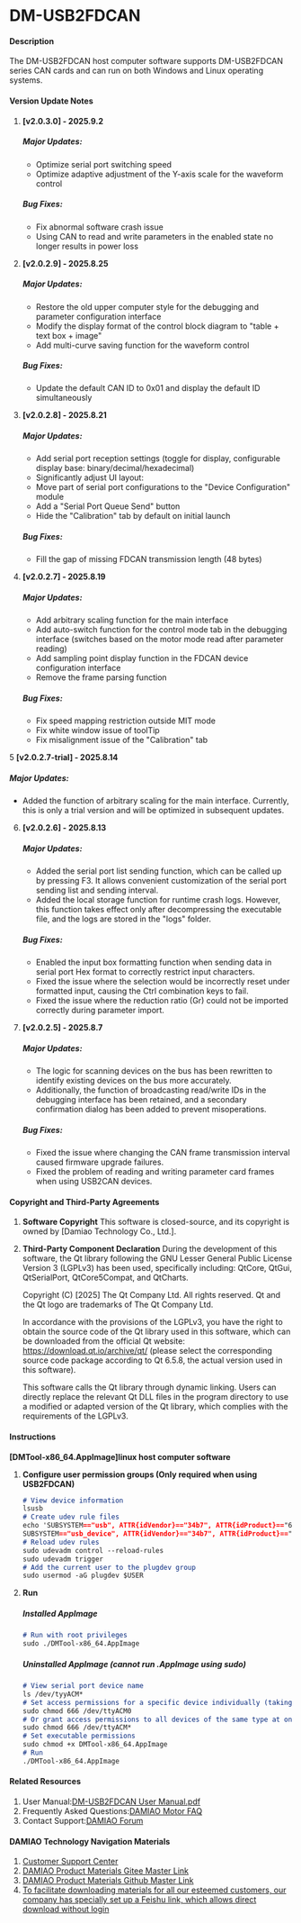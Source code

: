 # DM-USB2FDCAN

#### Description
The DM-USB2FDCAN host computer software supports DM-USB2FDCAN series CAN cards and can run on both Windows and Linux operating systems.

#### Version Update Notes
1. **[v2.0.3.0] - 2025.9.2**
   ##### Major Updates:
   - Optimize serial port switching speed
   - Optimize adaptive adjustment of the Y-axis scale for the waveform control

   ##### Bug Fixes:
   - Fix abnormal software crash issue
   - Using CAN to read and write parameters in the enabled state no longer results in power loss

2. **[v2.0.2.9] - 2025.8.25**
   ##### Major Updates:
   - Restore the old upper computer style for the debugging and parameter configuration interface
   - Modify the display format of the control block diagram to "table + text box + image"
   - Add multi-curve saving function for the waveform control

   ##### Bug Fixes:
   - Update the default CAN ID to 0x01 and display the default ID simultaneously

3. **[v2.0.2.8] - 2025.8.21**
   ##### Major Updates:
   - Add serial port reception settings (toggle for display, configurable display base: binary/decimal/hexadecimal)
   - Significantly adjust UI layout:
   - Move part of serial port configurations to the "Device Configuration" module
   - Add a "Serial Port Queue Send" button
   - Hide the "Calibration" tab by default on initial launch

   ##### Bug Fixes:
   - Fill the gap of missing FDCAN transmission length (48 bytes)

4. **[v2.0.2.7] - 2025.8.19**
   ##### Major Updates:
   - Add arbitrary scaling function for the main interface
   - Add auto-switch function for the control mode tab in the debugging interface (switches based on the motor mode read after parameter reading)
   - Add sampling point display function in the FDCAN device configuration interface
   - Remove the frame parsing function

   ##### Bug Fixes:
   - Fix speed mapping restriction outside MIT mode
   - Fix white window issue of toolTip
   - Fix misalignment issue of the "Calibration" tab

5 **[v2.0.2.7-trial] - 2025.8.14**
   ##### Major Updates:
   - Added the function of arbitrary scaling for the main interface. Currently, this is only a trial version and will be optimized in subsequent updates.

6. **[v2.0.2.6] - 2025.8.13**
   ##### Major Updates:
   - Added the serial port list sending function, which can be called up by pressing F3. It allows convenient customization of the serial port sending list and sending interval.
   - Added the local storage function for runtime crash logs. However, this function takes effect only after decompressing the executable file, and the logs are stored in the "logs" folder.
   ##### Bug Fixes:
   - Enabled the input box formatting function when sending data in serial port Hex format to correctly restrict input characters.
   - Fixed the issue where the selection would be incorrectly reset under formatted input, causing the Ctrl combination keys to fail.
   - Fixed the issue where the reduction ratio (Gr) could not be imported correctly during parameter import.

7. **[v2.0.2.5] - 2025.8.7**
   ##### Major Updates:
   - The logic for scanning devices on the bus has been rewritten to identify existing devices on the bus more accurately.
   - Additionally, the function of broadcasting read/write IDs in the debugging interface has been retained, and a secondary confirmation dialog has been added to prevent misoperations.
   ##### Bug Fixes:
   - Fixed the issue where changing the CAN frame transmission interval caused firmware upgrade failures. 
   - Fixed the problem of reading and writing parameter card frames when using USB2CAN devices.

#### Copyright and Third-Party Agreements
1. **Software Copyright**
    This software is closed-source, and its copyright is owned by [Damiao Technology Co., Ltd.].

2. **Third-Party Component Declaration**
    During the development of this software, the Qt library following the GNU Lesser General Public License Version 3 (LGPLv3) has been used, specifically including: QtCore, QtGui, QtSerialPort, QtCore5Compat, and QtCharts.

    Copyright (C) [2025] The Qt Company Ltd. All rights reserved. Qt and the Qt logo are trademarks of The Qt Company Ltd.

    In accordance with the provisions of the LGPLv3, you have the right to obtain the source code of the Qt library used in this software, which can be downloaded from the official Qt website: https://download.qt.io/archive/qt/ (please select the corresponding source code package according to Qt 6.5.8, the actual version used in this software).

    This software calls the Qt library through dynamic linking. Users can directly replace the relevant Qt DLL files in the program directory to use a modified or adapted version of the Qt library, which complies with the requirements of the LGPLv3.

#### Instructions
   **[DMTool-x86_64.AppImage]linux host computer software**
1. **Configure user permission groups (Only required when using USB2FDCAN)**
   ```markdown
   # View device information
   lsusb
   # Create udev rule files
   echo 'SUBSYSTEM=="usb", ATTR{idVendor}=="34b7", ATTR{idProduct}=="6877", MODE="0666", GROUP="plugdev"
   SUBSYSTEM=="usb_device", ATTR{idVendor}=="34b7", ATTR{idProduct}=="6877", MODE="0666", GROUP="plugdev"' | sudo tee /etc/udev/rules.d/99-dm-fdcan.rules > /dev/null
   # Reload udev rules
   sudo udevadm control --reload-rules
   sudo udevadm trigger
   # Add the current user to the plugdev group
   sudo usermod -aG plugdev $USER
   ```
2. **Run**
   ##### Installed AppImage
   ```markdown
   # Run with root privileges
   sudo ./DMTool-x86_64.AppImage
   ```
   ##### Uninstalled AppImage (cannot run .AppImage using sudo)
   ```markdown
   # View serial port device name
   ls /dev/tyyACM*
   # Set access permissions for a specific device individually (taking the serial port device ttyACM0 as an example; modify according to the actual device name)
   sudo chmod 666 /dev/ttyACM0
   # Or grant access permissions to all devices of the same type at once
   sudo chmod 666 /dev/ttyACM*
   # Set executable permissions
   sudo chmod +x DMTool-x86_64.AppImage
   # Run
   ./DMTool-x86_64.AppImage
   ```

#### Related Resources

1.  User Manual:[DM-USB2FDCAN User Manual.pdf](https://gitee.com/kit-miao/dm-tools/blob/master/USB2FDCAN/%E8%BE%BE%E5%A6%99%E7%A7%91%E6%8A%80-USB%E8%BD%ACCANFD%E6%A8%A1%E5%9D%97%E4%BD%BF%E7%94%A8%E8%AF%B4%E6%98%8E%E4%B9%A6V1.0(2).pdf)
2.  Frequently Asked Questions:[DAMIAO Motor FAQ](https://gl1po2nscb.feishu.cn/wiki/NGhYwis06iKQqTkUwa6ckRaSnld)
3.  Contact Support:[DAMIAO Forum](https://bbs.dmbot.cn/tags)

#### DAMIAO Technology Navigation Materials

1. [Customer Support Center](https://gl1po2nscb.feishu.cn/wiki/MZ32w0qnnizTpOkNvAZcJ9SlnXb)
2. [DAMIAO Product Materials Gitee Master Link](https://gitee.com/kit-miao/damiao)
3. [DAMIAO Product Materials Github Master Link](https://github.com/dmBots/DAMIAO-Motor)
4. [To facilitate downloading materials for all our esteemed customers, our company has specially set up a Feishu link, which allows direct download without login](https://gl1po2nscb.feishu.cn/drive/folder/RJL7fFT4ll9PDSdvM6Pc5vntnPw)
